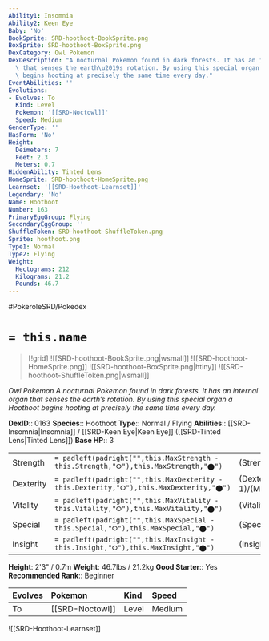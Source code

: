 ```yaml
---
Ability1: Insomnia
Ability2: Keen Eye
Baby: 'No'
BookSprite: SRD-hoothoot-BookSprite.png
BoxSprite: SRD-hoothoot-BoxSprite.png
DexCategory: Owl Pokemon
DexDescription: "A nocturnal Pokemon found in dark forests. It has an internal organ\
  \ that senses the earth\u2019s rotation. By using this special organ a Hoothoot\
  \ begins hooting at precisely the same time every day."
EventAbilities: ''
Evolutions:
- Evolves: To
  Kind: Level
  Pokemon: '[[SRD-Noctowl]]'
  Speed: Medium
GenderType: ''
HasForm: 'No'
Height:
  Deimeters: 7
  Feet: 2.3
  Meters: 0.7
HiddenAbility: Tinted Lens
HomeSprite: SRD-hoothoot-HomeSprite.png
Learnset: '[[SRD-Hoothoot-Learnset]]'
Legendary: 'No'
Name: Hoothoot
Number: 163
PrimaryEggGroup: Flying
SecondaryEggGroup: ''
ShuffleToken: SRD-hoothoot-ShuffleToken.png
Sprite: hoothoot.png
Type1: Normal
Type2: Flying
Weight:
  Hectograms: 212
  Kilograms: 21.2
  Pounds: 46.7
---
```


#PokeroleSRD/Pokedex

# `= this.name`

> [!grid]
> ![[SRD-hoothoot-BookSprite.png|wsmall]]
> ![[SRD-hoothoot-HomeSprite.png]]
> ![[SRD-hoothoot-BoxSprite.png|htiny]]
> ![[SRD-hoothoot-ShuffleToken.png|wsmall]]


*Owl Pokemon*
*A nocturnal Pokemon found in dark forests. It has an internal organ that senses the earth’s rotation. By using this special organ a Hoothoot begins hooting at precisely the same time every day.*

**DexID**:: 0163
**Species**:: Hoothoot
**Type**:: Normal / Flying
**Abilities**:: [[SRD-Insomnia|Insomnia]] / [[SRD-Keen Eye|Keen Eye]] ([[SRD-Tinted Lens|Tinted Lens]])
**Base HP**:: 3

|           |                                                                                        |                                          |
| --------- | -------------------------------------------------------------------------------------- | ---------------------------------------- |
| Strength  | `= padleft(padright("",this.MaxStrength - this.Strength,"⭘"),this.MaxStrength,"⬤")`    | (Strength::1)/(MaxStrength::3)   |
| Dexterity | `= padleft(padright("",this.MaxDexterity - this.Dexterity,"⭘"),this.MaxDexterity,"⬤")` | (Dexterity:: 1)/(MaxDexterity::3) |
| Vitality  | `= padleft(padright("",this.MaxVitality - this.Vitality,"⭘"),this.MaxVitality,"⬤")`    | (Vitality::1)/(MaxVitality::3)   |
| Special   | `= padleft(padright("",this.MaxSpecial - this.Special,"⭘"),this.MaxSpecial,"⬤")`       | (Special::2)/(MaxSpecial::4)     |
| Insight   | `= padleft(padright("",this.MaxInsight - this.Insight,"⭘"),this.MaxInsight,"⬤")`       | (Insight::2)/(MaxInsight::4)     |

**Height**: 2'3" / 0.7m
**Weight**: 46.7lbs / 21.2kg
**Good Starter**:: Yes
**Recommended Rank**:: Beginner

| Evolves   | Pokemon         | Kind   | Speed   |
|:----------|:----------------|:-------|:--------|
| To        | [[SRD-Noctowl]] | Level  | Medium  |

![[SRD-Hoothoot-Learnset]]